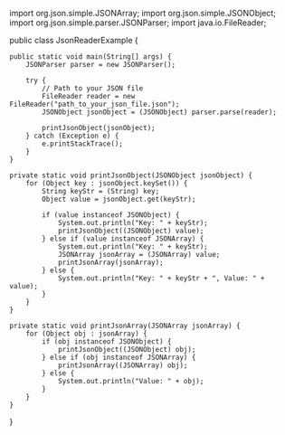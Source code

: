 import org.json.simple.JSONArray;
import org.json.simple.JSONObject;
import org.json.simple.parser.JSONParser;
import java.io.FileReader;

public class JsonReaderExample {

    public static void main(String[] args) {
        JSONParser parser = new JSONParser();

        try {
            // Path to your JSON file
            FileReader reader = new FileReader("path_to_your_json_file.json");
            JSONObject jsonObject = (JSONObject) parser.parse(reader);

            printJsonObject(jsonObject);
        } catch (Exception e) {
            e.printStackTrace();
        }
    }

    private static void printJsonObject(JSONObject jsonObject) {
        for (Object key : jsonObject.keySet()) {
            String keyStr = (String) key;
            Object value = jsonObject.get(keyStr);

            if (value instanceof JSONObject) {
                System.out.println("Key: " + keyStr);
                printJsonObject((JSONObject) value);
            } else if (value instanceof JSONArray) {
                System.out.println("Key: " + keyStr);
                JSONArray jsonArray = (JSONArray) value;
                printJsonArray(jsonArray);
            } else {
                System.out.println("Key: " + keyStr + ", Value: " + value);
            }
        }
    }

    private static void printJsonArray(JSONArray jsonArray) {
        for (Object obj : jsonArray) {
            if (obj instanceof JSONObject) {
                printJsonObject((JSONObject) obj);
            } else if (obj instanceof JSONArray) {
                printJsonArray((JSONArray) obj);
            } else {
                System.out.println("Value: " + obj);
            }
        }
    }
}
